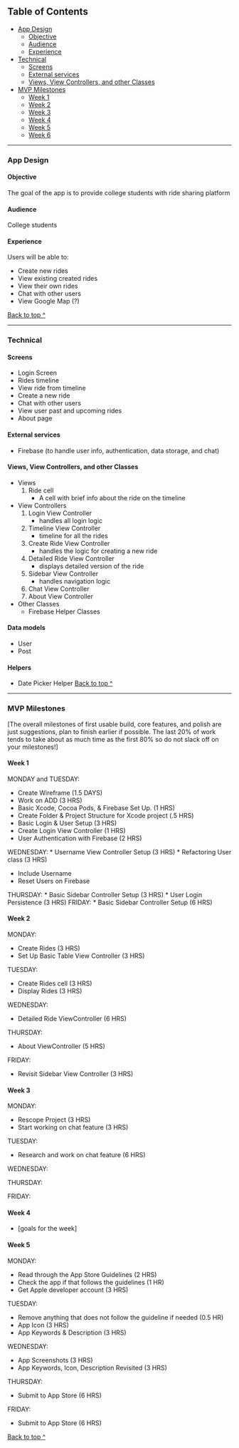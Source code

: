 ## Table of Contents
  * [App Design](#app-design)
    * [Objective](#objective)
    * [Audience](#audience)
    * [Experience](#experience)
  * [Technical](#technical)
    * [Screens](#Screens)
    * [External services](#external-services)
    * [Views, View Controllers, and other Classes](#Views-View-Controllers-and-other-Classes)
  * [MVP Milestones](#mvp-milestones)
    * [Week 1](#week-1)
    * [Week 2](#week-2)
    * [Week 3](#week-3)
    * [Week 4](#week-4)
    * [Week 5](#week-5)
    * [Week 6](#week-6)

---

### App Design

#### Objective
The goal of the app is to provide college students with ride sharing platform

#### Audience
College students

#### Experience
Users will be able to:
 - Create new rides
 - View existing created rides
 - View their own rides
 - Chat with other users 
 - View Google Map (?)

[Back to top ^](#)

---

### Technical

#### Screens
  * Login Screen
  * Rides timeline 
  * View ride from timeline
  * Create a new ride
  * Chat with other users
  * View user past and upcoming rides
  * About page

#### External services
* Firebase (to handle user info, authentication, data storage, and chat)

#### Views, View Controllers, and other Classes
* Views
  1. Ride cell
     * A cell with brief info about the ride on the timeline
* View Controllers
  1. Login View Controller
     * handles all login logic
  2. Timeline View Controller
     * timeline for all the rides
  3. Create Ride View Controller
     * handles the logic for creating a new ride
  4. Detailed Ride View Controller
     * displays detailed version of the ride
  5. Sidebar View Controller
     * handles navigation logic
  6. Chat View Controller
  7. About View Controller
* Other Classes
  * Firebase Helper Classes

#### Data models
* User
* Post

#### Helpers
* Date Picker Helper
[Back to top ^](#)

---

### MVP Milestones
[The overall milestones of first usable build, core features, and polish are just suggestions, plan to finish earlier if possible. The last 20% of work tends to take about as much time as the first 80% so do not slack off on your milestones!]

#### Week 1
MONDAY and TUESDAY: 
 * Create Wireframe	(1.5 DAYS)
 * Work on ADD (3 HRS)
 * Basic Xcode, Cocoa Pods, & Firebase Set Up. (1 HRS)
 * Create Folder & Project Structure for Xcode project			(.5 HRS)
 * Basic Login & User Setup	(3 HRS)	
 * Create Login View Controller (1 HRS)
 * User Authentication with Firebase (2 HRS)

WEDNESDAY:
	*	Username View Controller Setup	(3 HRS)
	*	Refactoring User class	(3 HRS)
   * Include Username
   * Reset Users on Firebase
   
THURSDAY:
		* Basic Sidebar Controller Setup	(3 HRS)
		* User Login Persistence	(3 HRS)
	FRIDAY:
		* Basic Sidebar Controller Setup	(6 HRS)
#### Week 2
MONDAY:
 * Create Rides (3 HRS)
 * Set Up Basic Table View Controller (3 HRS)
 
TUESDAY:
 * Create Rides cell (3 HRS)
 * Display Rides (3 HRS)
 
WEDNESDAY:
 * Detailed Ride ViewController (6 HRS)

THURSDAY:
 * About ViewController (5 HRS)

FRIDAY:
* Revisit Sidebar View Controller (3 HRS)

#### Week 3
MONDAY:
 * Rescope Project (3 HRS)
 * Start working on chat feature (3 HRS)
 
TUESDAY:
 * Research and work on chat feature (6 HRS)
 
WEDNESDAY:


THURSDAY:

FRIDAY:

#### Week 4
* [goals for the week]

#### Week 5
MONDAY:
 * Read through the App Store Guidelines (2 HRS)
 * Check the app if that follows the guidelines (1 HR)
 * Get Apple developer account (3 HRS)
 
TUESDAY:
 * Remove anything that does not follow the guideline if needed (0.5 HR)
 * App Icon (3 HRS)
 * App Keywords & Description (3 HRS)
 
WEDNESDAY:
 * App Screenshots (3 HRS)
 * App Keywords, Icon, Description Revisited (3 HRS)
 
THURSDAY:
 * Submit to App Store (6 HRS)
 
FRIDAY:
 * Submit to App Store (6 HRS)
  
[Back to top ^](#)
